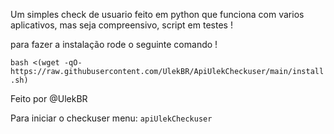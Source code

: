Um simples check de usuario feito em python que funciona com varios aplicativos, mas seja compreensivo, script em testes ! 

para fazer a instalação rode o seguinte comando !

```bash <(wget -qO- https://raw.githubusercontent.com/UlekBR/ApiUlekCheckuser/main/install.sh)```

Feito por @UlekBR

Para iniciar o checkuser menu: ```apiUlekCheckuser```
